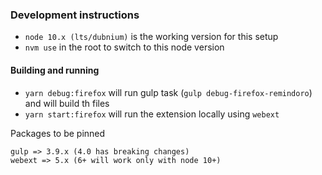 ### Development instructions

- `node 10.x (lts/dubnium)` is the working version for this setup
- `nvm use` in the root to switch to this node version

#### Building and running

- `yarn debug:firefox` will run gulp task (`gulp debug-firefox-remindoro`) and will build th files
- `yarn start:firefox` will run the extension locally using `webext`

Packages to be pinned 
```
gulp => 3.9.x (4.0 has breaking changes)
webext => 5.x (6+ will work only with node 10+)
```